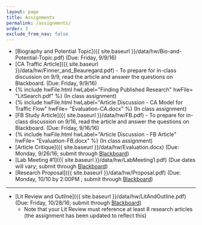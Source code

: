 ```yaml
---
layout: page
title: Assignments 
permalink: /assignments/
order: 3
exclude_from_nav: false
---
```


* [Biography and Potential Topic]({{ site.baseurl }}/data/hw/Bio-and-Potential-Topic.pdf) (Due: Friday, 9/9/16)
* [CA Traffic Article]({{ site.baseurl }}/data/hw/Finner_and_Beauregard.pdf) - To prepare for in-class discussion on 9/9, read the article and answer the questions on Blackboard. (Due: Friday, 9/9/16)
* {% include hwFile.html hwLabel="Finding Published Research" hwFile= "LitSearch.pdf" %} (In class assignment)
* {% include hwFile.html hwLabel="Article Discussion - CA Model for Traffic Flow" hwFile= "Evaluation-CA.docx" %} (In class assignment)
* [FB Study Article]({{ site.baseurl }}/data/hw/FB.pdf) - To prepare for in-class discussion on 9/16, read the article and answer the questions on Blackboard. (Due: Friday, 9/16/16)
* {% include hwFile.html hwLabel="Article Discussion - FB Article" hwFile= "Evaluation-FB.docx" %} (In class assignment)
* [Article Critique]({{ site.baseurl }}/data/hw/Evaluation.docx) (Due: Monday, 9/26/16; submit through [Blackboard](https://ct-ecsu.blackboard.com/webapps/login/))
* [Lab Meeting #1]({{ site.baseurl }}/data/hw/LabMeeting1.pdf) (Due dates will vary; submit through [Blackboard](https://ct-ecsu.blackboard.com/webapps/login/)) 
* [Research Proposal]({{ site.baseurl }}/data/hw/Proposal.pdf) (Due: Monday, 10/10 by 2:00PM ; submit through [Blackboard](https://ct-ecsu.blackboard.com/webapps/login/)) 

---
* [Lit Review and Outline]({{ site.baseurl }}/data/hw/LitAndOutline.pdf) (Due: Friday, 10/28/16; submit through [Blackboard](https://ct-ecsu.blackboard.com/webapps/login/))
	* Note that your Lit Review must reference at least 8 research articles (the assignment has been updated to reflect this) 
